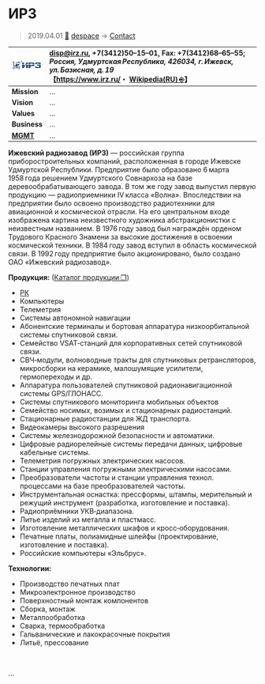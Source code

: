 # ИРЗ
> 2019.04.01 [🚀](../../index/index.md) [despace](../index.md) → [Contact](../contact.md)

|[![](../f/con/i/irz_logo1_thumb.png)](../f/con/i/irz_logo1.png)|<disp@irz.ru>, +7(3412)50–15–01, Fax: +7(3412)68–65–55;<br> *Россия, Удмуртская Республика, 426034, г. Ижевск, ул. Базисная, д. 19*<br> 【<https://www.irz.ru/>・ [Wikipedia(RU) ⎆](https://ru.wikipedia.org/wiki/Ижевский_радиозавод)】|
|:--|:--|
|**Mission**|…|
|**Vision**|…|
|**Values**|…|
|**Business**|…|
|**[MGMT](../mgmt.md)**|…|

**Ижевский радиозавод (ИРЗ)** — российская группа приборостроительных компаний, расположенная в городе Ижевске Удмуртской Республики. Предприятие было образовано 6 марта 1958 года решением Удмуртского Совнархоза на базе деревообрабатывающего завода. В том же году завод выпустил первую продукцию — радиоприемники IV класса «Волна». Впоследствии на предприятии было освоено производство радиотехники для авиационной и космической отрасли. На его центральном входе изображена картина неизвестного художника абстракционистки с неизвестным названием. В 1976 году завод был награждён орденом Трудового Красного Знамени за высокие достижения в освоении космической техники. В 1984 году завод вступил в область космической связи. В 1992 году предприятие было акционировано, было создано ОАО «Ижевский радиозавод».

**Продукция:** ([Каталог продукции ❐](../f/con/i/irz_catalogue.djvu))

   - [РК](../comms.md)
   - Компьютеры
   - Телеметрия
   - Системы автономной навигации
   - Абонентские терминалы и бортовая аппаратура низкоорбитальной системы спутниковой связи.
   - Семейство VSAT‑станций для корпоративных сетей спутниковой связи.
   - СВЧ‑модули, волноводные тракты для спутниковых ретрансляторов, микросборки на керамике, малошумящие усилители, гермопереходы и др.
   - Аппаратура пользователей спутниковой радионавигационной системы GPS/ГЛОНАСС.
   - Системы спутникового мониторинга мобильных объектов
   - Семейство носимых, возимых и стационарных радиостанций.
   - Стационарные радиостанции для ЖД транспорта.
   - Видеокамеры высокого разрешения
   - Системы железнодорожной безопасности и автоматики.
   - Цифровые радиорелейные системы передачи данных, цифровые кабельные системы.
   - Телеметрия погружных электрических насосов.
   - Станции управления погружными электрическими насосами.
   - Преобразователи частоты и станции управления технол. процессами на базе преобразователей частоты.
   - Инструментальная оснастка: прессформы, штампы, мерительный и режущий инструмент (разработка, изготовление и поставка).
   - Радиоприёмники УКВ‑диапазона.
   - Литье изделий из металла и пластмасс.
   - Изготовление металлических шкафов и кросс‑оборудования.
   - Печатные платы, полиамидные шлейфы (проектирование, изготовление и поставка).
   - Российские компьютеры «Эльбрус».

**Технологии:**

   - Производство печатных плат
   - Микроэлектронное производство
   - Поверхностный монтаж компонентов
   - Сборка, монтаж
   - Металлообработка
   - Сварка, термообработка
   - Гальванические и лакокрасочные покрытия
   - Литьё, прессование

<p style="page-break-after:always"> </p>

…
